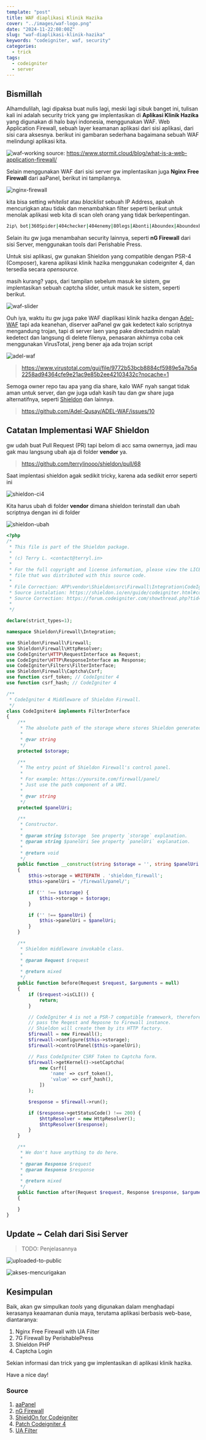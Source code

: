 ```yaml
---
template: "post"
title: WAF diaplikasi Klinik Hazika
cover: "../images/waf-logo.png"
date: "2024-11-22:08:00Z"
slug: "waf-diaplikasi-klinik-hazika"
keywords: "codeigniter, waf, security"
categories:
  - trick
tags:
  - codeigniter
  - server
---
```


## Bismillah

Alhamdulilah, lagi dipaksa buat nulis lagi, meski lagi sibuk banget ini, tulisan kali ini adalah security trick yang gw implentasikan di **Aplikasi Klinik Hazika** yang digunakan di halo bayi indonesia, menggunakan WAF. Web Application Firewall, sebuah layer keamanan aplikasi dari sisi aplikasi, dari sisi cara aksesnya. berikut ini gambaran sederhana bagaimana sebuah WAF melindungi aplikasi kita.

![waf-working](../images/waf-work.png)
source: https://www.stormit.cloud/blog/what-is-a-web-application-firewall/

Selain menggunakan WAF dari sisi server gw implentasikan juga **Nginx Free Firewall** dari aaPanel, berikut ini tampilannya.

![nginx-firewall](../images/nginx-firewall.png)

kita bisa setting *whitelist* atau *blacklist* sebuah IP Address, apakah mencurigkan atau tidak dan menambahkan filter seperti berikut untuk menolak aplikasi web kita di scan oleh orang yang tidak berkepentingan.

```bash
2ip\ bot|360Spider|404checker|404enemy|80legs|Abonti|Aboundex|Aboundexbot|Acunetix|ADmantX|adscanner|AdsTxtCrawlerTP|AfD-Verbotsverfahren|AHC|AIBOT|AiHitBot|Aipbot|Alexibot|ALittle\ Client|Alligator|AllSubmitter|AlphaBot|Amazonbot|Anarchie|Anarchy|Anarchy99|Ankit|Anthill|anthropic-ai|Apache-HttpClient|Apexoo|archive.org_bot|arquivo-web-crawler|arquivo.pt|Aspiegel|ASPSeek|Asterias|Atomseobot|Attach|autoemailspider|Awario|AwarioBot|AwarioRssBot|AwarioSmartBot|BackDoorBot|Backlink-Ceck|backlink-check|BacklinkCrawler|BackStreet|BackWeb|Badass|Bandit|Barkrowler|BatchFTP|Battleztar\ Bazinga|BBBike|BDCbot|BDFetch|BetaBot|bidswitchbot|Bigfoot|Bitacle|Black\ Hole|Blackboard|BlackWidow|BLEXBot|Blow|BlowFish|Boardreader|Bolt|BotALot|Brandprotect|Brandwatch|Buck|Buddy|BuiltBotTough|BuiltWith|Bullseye|BunnySlippers|BuzzSumo|Bytedance|Bytespider|cah.io.community|Calculon|CATExplorador|CazoodleBot|CCBot|Cegbfeieh|CensysInspect|CF-UC|ChatGPT-User|check1.exe|CheeseBot|CherryPicker|CheTeam|ChinaClaw|Chlooe|Citoid|Claritybot|clark-crawler|Cliqzbot|Cloud\ mapping|coccocbot|Cocolyzebot|CODE87|Cogentbot|cognitiveseo|cohere-ai|Collector|com.plumanalytics|comscore|Copier|CopyRightCheck|Copyscape|Cosmos|Craftbot|crawl.sogou.com|crawler.feedback|crawler4j|Crawling\ at\ Home\ Project|CrazyWebCrawler|Crescent|CriteoBot|CrunchBot|CSHttp|Curious|Custo|CyotekWebCopy|DatabaseDriverMysqli|DataCha0s|dataforseo.com|DataForSeoBot|dataforseobot|DBLBot|demandbase-bot|Demon|Deusu|Devil|Digincore|DigitalPebble|DIIbot|Dirbuster|dirbuster|Disco|Discobot|Discoverybot|Dispatch|DittoSpyder|DnBCrawler-Analytics|DnyzBot|DomainAppender|DomainCrawler|Domains\ Project|DomainSigmaCrawler|domainsproject.org|DomainStatsBot|DomCopBot|Download\ Wonder|Dragonfly|Drip|DSearch|DTS\ Agent|EasyDL|Ebingbong|eCatch|ECCP/1.0|Ecxi|EirGrabber|EMail\ Siphon|EMail\ Wolf|EroCrawler|evc-batch|Evil|Exabot|Expanse|Express\ WebPictures|ExtLinksBot|Extractor|ExtractorPro|Extreme\ Picture\ Finder|EyeNetIE|Ezooms|FacebookBot|facebookscraper|FDM|FemtosearchBot|FHscan|Fimap|Firefox/7.0|FlashGet|Flunky|Foobot|Freeuploader|FriendlyCrawler|FrontPage|Fuzz|FyberSpider|Fyrebot|G-i-g-a-b-o-t|Gabanzabot|GalaxyBot|Genieo|GermCrawler|Getintent|GetRight|GetWeb|Gigabot|Go-Ahead-Got-It|Go-http-client|Go!Zilla|gopher|Gotit|GoZilla|GPTBot|Grabber|GrabNet|Grafula|GrapeFX|GrapeshotCrawler|GridBot|GT::WWW|Haansoft|HaosouSpider|harvest|Harvest|Havij|HEADMasterSEO|Heritrix|heritrix|Hloader|HMView|HonoluluBot|HTMLparser|HTTP::Lite|HTTrack|Humanlinks|HybridBot|Iblog|Id-search|IDBot|IDBTE4M|IlseBot|Image\ Fetch|Image\ Sucker|imagesift.com|ImagesiftBot|IndeedBot|Indy\ Library|InfoNaviRobot|InfoTekies|instabid|Intelliseek|InterGET|Internet\ Ninja|InternetSeer|internetVista\ monitor|IonCrawl|ips-agent|Iria|IRLbot|isitwp.com|Iskanie|IstellaBot|iubenda-radar|JamesBOT|Java|Jbrofuzz|JennyBot|JetCar|Jetty|JikeSpider|JOC\ Web\ Spider|Joomla|Jorgee|JustView|Jyxobot|Kenjin\ Spider|Keybot\ Translation-Search-Machine|Keyword\ Density|Kinza|Kozmosbot|Lanshanbot|Larbin|Leap|LeechFTP|LeechGet|LexiBot|Lftp|LibWeb|Libwhisker|LieBaoFast|Lightspeedsystems|Likse|Linkbot|linkdexbot|LinkextractorPro|LinkpadBot|LinkScan|LinksManager|LinkWalker|LinqiaMetadataDownloaderBot|LinqiaRSSBot|LinqiaScrapeBot|Lipperhey|Lipperhey\ Spider|Litemage_walker|Lmspider|LNSpiderguy|Ltx71|lwp-request|lwp-trivial|LWP::Simple|Mag-Net|Magnet|magpie-crawler|Mail.RU_Bot|Majestic-SEO|Majestic\ SEO|Majestic12|MarkMonitor|MarkWatch|Mass\ Downloader|Masscan|Mata\ Hari|MauiBot|Mb2345Browser|MBCrawler|MeanPath\ Bot|Meanpathbot|meanpathbot|Mediatoolkitbot|mediawords|MegaIndex.ru|Metauri|MFC_Tear_Sample|MicroMessenger|Microsoft\ Data\ Access|Microsoft\ URL\ Control|MIDown\ tool|MIIxpc|Minefield|Mister\ PiX|MJ12bot|MJ12Bot|Moblie\ Safari|Mojeek|Mojolicious|MolokaiBot|Morfeus\ Fucking\ Scanner|Mozlila|MQQBrowser|Mr.4x3|MSFrontPage|MSIECrawler|Msrabot|MTRobot|muhstik-scan)
```

Selain itu gw juga menambahan security lainnya, seperti **nG Firewall** dari sisi Server, menggunakan tools dari Perishable Press.

Untuk sisi aplikasi, gw gunakan Shieldon yang compatible dengan PSR-4 (Composer), karena aplikasi klinik hazika menggunakan codeigniter 4, dan tersedia secara *opensource.*

masih kurang? yaps, dari tampilan sebelum masuk ke sistem, gw implentasikan sebuah captcha slider, untuk masuk ke sistem, seperti berikut.

![waf-slider](../images/waf-slider.png)

Ouh iya, waktu itu gw juga pake WAF diaplikasi klinik hazika dengan [Adel-WAF](https://github.com/Adel-Qusay/ADEL-WAF/issues/10) tapi ada keanehan, diserver aaPanel gw gak kedetect kalo scriptnya mengandung trojan, tapi di server laen yang pake directadmin malah kedetect dan langsung di delete filenya, penasaran akhirnya coba cek menggunakan VirusTotal, jreng bener aja ada trojan script

![adel-waf](../images/adel-waf.png)

> https://www.virustotal.com/gui/file/9772b53bcb8884cf5989e5a7b5a2258ad94364cfe9e21ac9e85b2ee42103432c?nocache=1

Semoga owner repo tau apa yang dia share, kalo WAF nyah sangat tidak aman untuk server, dan gw juga udah kasih tau dan gw share juga alternatifnya, seperti [Shieldon](https://github.com/terrylinooo/shieldon) dan lainnya.

> https://github.com/Adel-Qusay/ADEL-WAF/issues/10


## Catatan Implementasi WAF Shieldon

gw udah buat Pull Request (PR) tapi belom di acc sama ownernya, jadi mau gak mau langsung ubah aja di folder **vendor** ya.

> https://github.com/terrylinooo/shieldon/pull/68

Saat implentasi shieldon agak sedikit tricky, karena ada sedikit error seperti ini

![shieldon-ci4](../images/shieldon-ci4.png)

Kita harus ubah di folder **vendor** dimana shieldon terinstall dan ubah scriptnya dengan ini di folder

![shieldon-ubah](../images/shieldon-ubah.png)

```php
<?php
/*
 * This file is part of the Shieldon package.
 *
 * (c) Terry L. <contact@terryl.in>
 *
 * For the full copyright and license information, please view the LICENSE
 * file that was distributed with this source code.
 * 
 * File Correction: APP\vendor\Shieldon\src\Firewall\Integration\CodeIgniter4
 * Source instalation: https://shieldon.io/en/guide/codeigniter.html#codeigniter-4
 * Source Correction: https://forum.codeigniter.com/showthread.php?tid=78109&pid=382427#pid382427
 * 
 */

declare(strict_types=1);

namespace Shieldon\Firewall\Integration;

use Shieldon\Firewall\Firewall;
use Shieldon\Firewall\HttpResolver;
use CodeIgniter\HTTP\RequestInterface as Request;
use CodeIgniter\HTTP\ResponseInterface as Response;
use CodeIgniter\Filters\FilterInterface;
use Shieldon\Firewall\Captcha\Csrf;
use function csrf_token; // CodeIgniter 4
use function csrf_hash; // CodeIgniter 4

/**
 * CodeIgniter 4 Middleware of Shieldon Firewall.
 */
class CodeIgniter4 implements FilterInterface
{
    /**
     * The absolute path of the storage where stores Shieldon generated data.
     *
     * @var string
     */
    protected $storage;

    /**
     * The entry point of Shieldon Firewall's control panel.
     *
     * For example: https://yoursite.com/firewall/panel/
     * Just use the path component of a URI.
     *
     * @var string
     */
    protected $panelUri;

    /**
     * Constructor.
     *
     * @param string $storage  See property `storage` explanation.
     * @param string $panelUri See property `panelUri` explanation.
     *
     * @return void
     */
    public function __construct(string $storage = '', string $panelUri = '')
    {
        $this->storage = WRITEPATH . 'shieldon_firewall';
        $this->panelUri = '/firewall/panel/';

        if ('' !== $storage) {
            $this->storage = $storage;
        }

        if ('' !== $panelUri) {
            $this->panelUri = $panelUri;
        }
    }

    /**
     * Shieldon middleware invokable class.
     *
     * @param Request $request
     *
     * @return mixed
     */
    public function before(Request $request, $arguments = null)
    {
        if ($request->isCLI()) {
            return;
        }

        // CodeIgniter 4 is not a PSR-7 compatible framework, therefore we don't 
        // pass the Reqest and Reposne to Firewall instance.
        // Shieldon will create them by its HTTP factory.
        $firewall = new Firewall();
        $firewall->configure($this->storage);
        $firewall->controlPanel($this->panelUri);

        // Pass CodeIgniter CSRF Token to Captcha form.
        $firewall->getKernel()->setCaptcha(
            new Csrf([
                'name' => csrf_token(),
                'value' => csrf_hash(),
            ])
        );

        $response = $firewall->run();

        if ($response->getStatusCode() !== 200) {
            $httpResolver = new HttpResolver();
            $httpResolver($response);
        }
    }

    /**
     * We don't have anything to do here.
     *
     * @param Response $request
     * @param Response $response
     *
     * @return mixed
     */
    public function after(Request $request, Response $response, $arguments = null)
    {

    }
}
```

## Update ~ Celah dari Sisi Server

> TODO: Penjelasannya

![uploaded-to-public](../images/uploaded-to-public.png)

![akses-mencurigakan](../images/akses-mencurigakan.png)



## Kesimpulan

Baik, akan gw simpulkan *tools* yang digunakan dalam menghadapi kerasanya keaamanan dunia maya, terutama aplikasi berbasis web-base, diantaranya:

1. Nginx Free Firewall with UA Filter
2. 7G Firewall by PerishablePress
3. Shieldon PHP
4. Captcha Login

Sekian informasi dan trick yang gw implentasikan di aplikasi klinik hazika.

Have a nice day!


### Source

1. [aaPanel](https://www.aapanel.com/)
2. [nG Firewall](https://perishablepress.com/ng-firewall/)
3. [ShieldOn for Codeigniter](https://github.com/terrylinooo/shieldon)
4. [Patch Codeigniter 4](https://gist.github.com/mdestafadilah/9b3cab601c9492d552ebf59a2d698667)
5. [UA Filter](https://github.com/idflorin/mixed/blob/main/nginx-ban-bad-user-agents.conf)